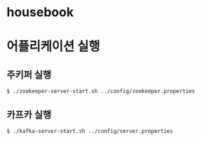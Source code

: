 # housebook

# 어플리케이션 실행
## 주키퍼 실행
```
$ ./zookeeper-server-start.sh ../config/zookeeper.properties
```

## 카프카 실행
```
$ ./kafka-server-start.sh ../config/server.properties
```
